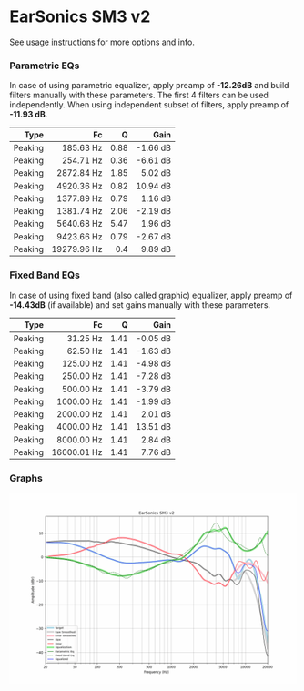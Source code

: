 # EarSonics SM3 v2
See [usage instructions](https://github.com/jaakkopasanen/AutoEq#usage) for more options and info.

### Parametric EQs
In case of using parametric equalizer, apply preamp of **-12.26dB** and build filters manually
with these parameters. The first 4 filters can be used independently.
When using independent subset of filters, apply preamp of **-11.93 dB**.

| Type    | Fc          |    Q | Gain     |
|--------:|------------:|-----:|---------:|
| Peaking | 185.63 Hz   | 0.88 | -1.66 dB |
| Peaking | 254.71 Hz   | 0.36 | -6.61 dB |
| Peaking | 2872.84 Hz  | 1.85 | 5.02 dB  |
| Peaking | 4920.36 Hz  | 0.82 | 10.94 dB |
| Peaking | 1377.89 Hz  | 0.79 | 1.16 dB  |
| Peaking | 1381.74 Hz  | 2.06 | -2.19 dB |
| Peaking | 5640.68 Hz  | 5.47 | 1.96 dB  |
| Peaking | 9423.66 Hz  | 0.79 | -2.67 dB |
| Peaking | 19279.96 Hz | 0.4  | 9.89 dB  |

### Fixed Band EQs
In case of using fixed band (also called graphic) equalizer, apply preamp of **-14.43dB**
(if available) and set gains manually with these parameters.

| Type    | Fc          |    Q | Gain     |
|--------:|------------:|-----:|---------:|
| Peaking | 31.25 Hz    | 1.41 | -0.05 dB |
| Peaking | 62.50 Hz    | 1.41 | -1.63 dB |
| Peaking | 125.00 Hz   | 1.41 | -4.98 dB |
| Peaking | 250.00 Hz   | 1.41 | -7.28 dB |
| Peaking | 500.00 Hz   | 1.41 | -3.79 dB |
| Peaking | 1000.00 Hz  | 1.41 | -1.99 dB |
| Peaking | 2000.00 Hz  | 1.41 | 2.01 dB  |
| Peaking | 4000.00 Hz  | 1.41 | 13.51 dB |
| Peaking | 8000.00 Hz  | 1.41 | 2.84 dB  |
| Peaking | 16000.01 Hz | 1.41 | 7.76 dB  |

### Graphs
![](./EarSonics%20SM3%20v2.png)